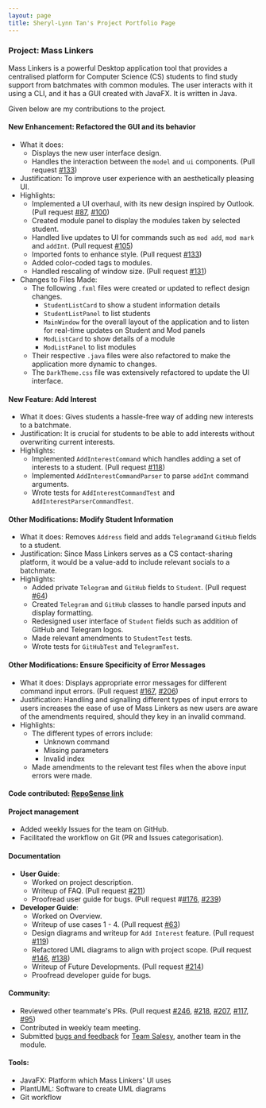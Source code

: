 ```yaml
---
layout: page
title: Sheryl-Lynn Tan's Project Portfolio Page
---
```

### Project: Mass Linkers
Mass Linkers is a powerful Desktop application tool that provides a centralised platform for Computer Science (CS) students to find study support from batchmates with common modules. The user interacts with it using a CLI, and it has a GUI created with JavaFX. It is written in Java.

Given below are my contributions to the project.

#### New Enhancement: Refactored the GUI and its behavior
* What it does:
  * Displays the new user interface design.
  * Handles the interaction between the ```model``` and ```ui``` components. (Pull request [#133](https://github.com/AY2223S1-CS2103T-T11-4/tp/pull/133))
* Justification: To improve user experience with an aesthetically pleasing UI.
* Highlights:
  * Implemented a UI overhaul, with its new design inspired by Outlook. (Pull request [#87](https://github.com/AY2223S1-CS2103T-T11-4/tp/pull/87), [#100](https://github.com/AY2223S1-CS2103T-T11-4/tp/pull/100))
  * Created module panel to display the modules taken by selected student. 
  * Handled live updates to UI for commands such as ```mod add```, ```mod mark``` and ```addInt```. (Pull request [#105]([#105](https://github.com/AY2223S1-CS2103T-T11-4/tp/pull/105)))
  * Imported fonts to enhance style. (Pull request [#133](https://github.com/AY2223S1-CS2103T-T11-4/tp/pull/133))
  * Added color-coded tags to modules. 
  * Handled rescaling of window size. (Pull request [#131](https://github.com/AY2223S1-CS2103T-T11-4/tp/pull/131))
* Changes to Files Made:
  * The following ```.fxml``` files were created or updated to reflect design changes.
    * ```StudentListCard``` to show a student information details
    * ```StudentListPanel``` to list students
    * ```MainWindow``` for the overall layout of the application and to listen for real-time updates on Student and Mod panels
    * ```ModListCard``` to show details of a module
    * ```ModListPanel``` to list modules 
  * Their respective ```.java``` files were also refactored to make the application more dynamic to changes. 
  * The ```DarkTheme.css``` file was extensively refactored to update the UI interface.

#### New Feature: Add Interest
* What it does: Gives students a hassle-free way of adding new interests to a batchmate.
* Justification: It is crucial for students to be able to add interests without overwriting current interests.
* Highlights: 
  * Implemented ```AddInterestCommand``` which handles adding a set of interests to a student. (Pull request [#118](https://github.com/AY2223S1-CS2103T-T11-4/tp/pull/118))
  * Implemented ```AddInterestCommandParser``` to parse ```addInt``` command arguments.
  * Wrote tests for ```AddInterestCommandTest``` and ```AddInterestParserCommandTest```.

#### Other Modifications: Modify Student Information
* What it does: Removes ```Address``` field and adds ```Telegram```and ```GitHub``` fields to a student.
* Justification: Since Mass Linkers serves as a CS contact-sharing platform, it would be a value-add to include relevant socials to a batchmate.
* Highlights:
    * Added private ```Telegram``` and ```GitHub``` fields to ```Student```. (Pull request [#64](https://github.com/AY2223S1-CS2103T-T11-4/tp/pull/64))
    * Created ```Telegram``` and ```GitHub``` classes to handle parsed inputs and display formatting.
    * Redesigned user interface of ```Student``` fields such as addition of GitHub and Telegram logos.
    * Made relevant amendments to ```StudentTest``` tests.
    * Wrote tests for ```GitHubTest``` and ```TelegramTest```.

#### Other Modifications: Ensure Specificity of Error Messages
* What it does: Displays appropriate error messages for different command input errors. (Pull request [#167](https://github.com/AY2223S1-CS2103T-T11-4/tp/pull/167), [#206](https://github.com/AY2223S1-CS2103T-T11-4/tp/pull/206))
* Justification: Handling and signalling different types of input errors to users increases the ease of use of Mass Linkers as new users are aware of the amendments required, should they key in an invalid command. 
* Highlights:
  * The different types of errors include:
    * Unknown command
    * Missing parameters
    * Invalid index
  * Made amendments to the relevant test files when the above input errors were made.

#### Code contributed: [RepoSense link](https://nus-cs2103-ay2223s1.github.io/tp-dashboard/?search=sltsheryl&breakdown=true)

#### Project management
* Added weekly Issues for the team on GitHub.
* Facilitated the workflow on Git (PR and Issues categorisation).

#### Documentation
* **User Guide**:
  * Worked on project description.
  * Writeup of FAQ. (Pull request [#211](https://github.com/AY2223S1-CS2103T-T11-4/tp/pull/211))
  * Proofread user guide for bugs. (Pull request #[#176](https://github.com/AY2223S1-CS2103T-T11-4/tp/pull/176), [#239](https://github.com/AY2223S1-CS2103T-T11-4/tp/pull/239))
* **Developer Guide**:
  * Worked on Overview.
  * Writeup of use cases 1 - 4. (Pull request [#63](https://github.com/AY2223S1-CS2103T-T11-4/tp/pull/63))
  * Design diagrams and writeup for ```Add Interest``` feature. (Pull request [#119](https://github.com/AY2223S1-CS2103T-T11-4/tp/pull/119))
  * Refactored UML diagrams to align with project scope. (Pull request [#146](https://github.com/AY2223S1-CS2103T-T11-4/tp/pull/146), [#138](https://github.com/AY2223S1-CS2103T-T11-4/tp/pull/138))
  * Writeup of Future Developments. (Pull request [#214](https://github.com/AY2223S1-CS2103T-T11-4/tp/pull/214))
  * Proofread developer guide for bugs.

#### Community:
* Reviewed other teammate's PRs. (Pull request [#246](https://github.com/AY2223S1-CS2103T-T11-4/tp/pull/246), [#218](https://github.com/AY2223S1-CS2103T-T11-4/tp/pull/218), [#207](https://github.com/AY2223S1-CS2103T-T11-4/tp/pull/207), [#117](https://github.com/AY2223S1-CS2103T-T11-4/tp/pull/117), [#95](https://github.com/AY2223S1-CS2103T-T11-4/tp/pull/95))
* Contributed in weekly team meeting.
* Submitted [bugs and feedback](https://github.com/sltsheryl/ped/issues) for [Team Salesy](https://ay2223s1-cs2103t-w08-4.github.io/tp/), another team in the module.

#### Tools:
* JavaFX: Platform which Mass Linkers' UI uses
* PlantUML: Software to create UML diagrams
* Git workflow
